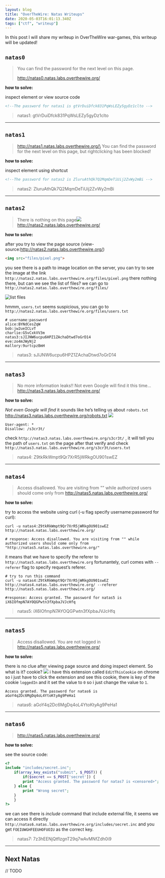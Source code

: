 ```yaml
---
layout: blog
title: "OverTheWire: Natas Writeups"
date: 2020-05-03T16:01:13.340Z
tags: ["ctf", "writeup"]
---
```

In this post I will share my writeup in OverTheWire war-games, this writeup will be updated!

<!--more-->

## `natas0`

> You can find the password for the next level on this page.  
>
> http://natas0.natas.labs.overthewire.org/  

**how to solve:**

inspect element or view source code

```html
<!--The password for natas1 is gtVrDuiDfck831PqWsLEZy5gyDz1clto -->
```

>  natas1: gtVrDuiDfck831PqWsLEZy5gyDz1clto    

- - -

## `natas1`

> http://natas1.natas.labs.overthewire.org/\
> You can find the password for the next level on this page, but rightclicking has been blocked!  

**how to solve:**

inspect element using shortcut

```html
<!--The password for natas2 is ZluruAthQk7Q2MqmDeTiUij2ZvWy2mBi -->
```

> natas2: ZluruAthQk7Q2MqmDeTiUij2ZvWy2mBi  

- - -

## `natas2`

> There is nothing on this page![](http://natas2.natas.labs.overthewire.org/files/pixel.png)\
> http://natas2.natas.labs.overthewire.org/  

**how to solve:**

after you try to view the page source (view-source:http://natas2.natas.labs.overthewire.org/)

```html
<img src="files/pixel.png">
```

you see there is a path to image location on the server, you can try to see the image at the link `http://natas2.natas.labs.overthewire.org/files/pixel.png` there nothing there, but can we see the list of files? we can go to `http://natas2.natas.labs.overthewire.org/files/` 

![list files](/images/uploads/7537fd23-5862-49a6-ad1d-0f8df2637ed9.png "list files")

hmmm,  `users.txt` seems suspicious, you can go to `http://natas2.natas.labs.overthewire.org/files/users.txt` 

```
# username:password
alice:BYNdCesZqW
bob:jw2ueICLvT
charlie:G5vCxkVV3m
natas3:sJIJNW6ucpu6HPZ1ZAchaDtwd7oGrD14
eve:zo4mJWyNj2
mallory:9urtcpzBmH
```

> natas3: sJIJNW6ucpu6HPZ1ZAchaDtwd7oGrD14  

- - -

## `natas3`

> No more information leaks!! Not even Google will find it this time...\
> http://natas3.natas.labs.overthewire.org/  

**how to solve:**

*Not even Google will find* it sounds like he’s telling us about `robots.txt`  http://natas3.natas.labs.overthewire.org/robots.txt ![](CE592C4E-582C-40BE-B4A0-FC3B0E9D4081.png)

```
User-agent: *
Disallow: /s3cr3t/
```

check `http://natas3.natas.labs.overthewire.org/s3cr3t/` , it will tell you the path of `users.txt` on the page after that verify and check `http://natas3.natas.labs.overthewire.org/s3cr3t/users.txt`

> natas4: Z9tkRkWmpt9Qr7XrR5jWRkgOU901swEZ  

- - -

## `natas4`

> Access disallowed. You are visiting from "" while authorized users should come only from http://natas5.natas.labs.overthewire.org/  

**how to solve:**

try to access the website using curl (-u flag specify username:password for curl): 

```shell
curl -u natas4:Z9tkRkWmpt9Qr7XrR5jWRkgOU901swEZ http://natas4.natas.labs.overthewire.org/

# response: Access disallowed. You are visiting from "" while authorized users should come only from "http://natas5.natas.labs.overthewire.org/"
```

it means that we have to specify the referer to `http://natas5.natas.labs.overthewire.org` fortunantely, curl comes with `--referer` flag to specify request’s referer. 

```shell
# try to run this command
curl -u natas4:Z9tkRkWmpt9Qr7XrR5jWRkgOU901swEZ http://natas4.natas.labs.overthewire.org/ --referer http://natas5.natas.labs.overthewire.org/

#response: Access granted. The password for natas5 is iX6IOfmpN7AYOQGPwtn3fXpbaJVJcHfq
```

> natas5: iX6IOfmpN7AYOQGPwtn3fXpbaJVJcHfq  

- - -

## `natas5`

> Access disallowed. You are not logged in\
> http://natas5.natas.labs.overthewire.org/  

**how to solve:**

there is no clue after viewing page source and doing inspect element. So what is it? cookie? ![](0CEEB6CF-9F73-4C3B-8A1B-CFA09278693A.png) i have this extension called `EditThisCookie` on chrome so i just have to click the extension and see this cookie, there is key of the cookie `loggedIn` and it set the value to `0` so i just change the value to `1`.

```
Access granted. The password for natas6 is aGoY4q2Dc6MgDq4oL4YtoKtyAg9PeHa1
```

> natas6: aGoY4q2Dc6MgDq4oL4YtoKtyAg9PeHa1  

- - -

## `natas6`

> http://natas5.natas.labs.overthewire.org/  

**how to solve:**

see the source code:

```php
<?
include "includes/secret.inc";
    if(array_key_exists("submit", $_POST)) {
        if($secret == $_POST['secret']) {
        print "Access granted. The password for natas7 is <censored>";
    } else {
        print "Wrong secret";
    }
    }
?>
```

we can see there is *include* command that include external file, it seems we can access it directly `http://natas6.natas.labs.overthewire.org/includes/secret.inc` and you get `FOEIUWGHFEEUHOFUOIU` as the correct key.

> natas7: 7z3hEENjQtflzgnT29q7wAvMNfZdh0i9

- - -

## Next Natas

// TODO

